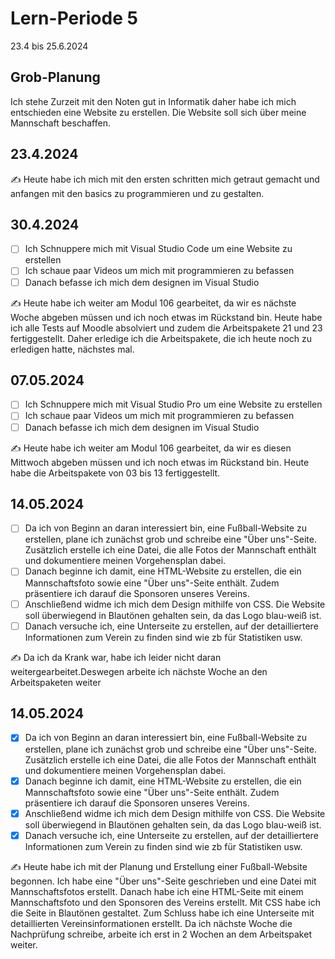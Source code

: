 # Lern-Periode 5
23.4 bis 25.6.2024

## Grob-Planung
Ich stehe Zurzeit mit den Noten gut in Informatik daher habe ich mich entschieden eine Website zu erstellen. Die Website soll sich über meine Mannschaft beschaffen.

## 23.4.2024

✍️ Heute habe ich mich mit den ersten schritten mich getraut gemacht und anfangen mit den basics zu programmieren und zu gestalten.


## 30.4.2024
- [ ] Ich Schnuppere mich mit Visual Studio Code um eine Website zu erstellen
- [ ] Ich schaue paar Videos um mich mit programmieren zu befassen
- [ ] Danach befasse ich mich dem designen im Visual Studio 

✍️ Heute habe ich weiter am Modul 106 gearbeitet, da wir es nächste Woche abgeben müssen und ich noch etwas im Rückstand bin. Heute habe ich alle Tests auf Moodle absolviert und zudem die Arbeitspakete 21 und 23 fertiggestellt. Daher erledige ich die Arbeitspakete, die ich heute noch zu erledigen hatte, nächstes mal.

## 07.05.2024
- [ ] Ich Schnuppere mich mit Visual Studio Pro um eine Website zu erstellen
- [ ] Ich schaue paar Videos um mich mit programmieren zu befassen
- [ ] Danach befasse ich mich dem designen im Visual Studio 

✍️ Heute habe ich weiter am Modul 106 gearbeitet, da wir es diesen Mittwoch abgeben müssen und ich noch etwas im Rückstand bin. Heute habe die Arbeitspakete von 03 bis 13 fertiggestellt. 

## 14.05.2024
- [ ] Da ich von Beginn an daran interessiert bin, eine Fußball-Website zu erstellen, plane ich zunächst grob und schreibe eine "Über uns"-Seite. Zusätzlich erstelle ich eine Datei, die alle Fotos der Mannschaft enthält und dokumentiere meinen Vorgehensplan dabei.
- [ ] Danach beginne ich damit, eine HTML-Website zu erstellen, die ein Mannschaftsfoto sowie eine "Über uns"-Seite enthält. Zudem präsentiere ich darauf die Sponsoren unseres Vereins.
- [ ] Anschließend widme ich mich dem Design mithilfe von CSS. Die Website soll überwiegend in Blautönen gehalten sein, da das Logo blau-weiß ist.
- [ ] Danach versuche ich, eine Unterseite zu erstellen, auf der detailliertere Informationen zum Verein zu finden sind wie zb für Statistiken usw.

✍️ Da ich da Krank war, habe ich leider nicht daran weitergearbeitet.Deswegen arbeite ich nächste Woche an den Arbeitspaketen weiter

## 14.05.2024
- [x] Da ich von Beginn an daran interessiert bin, eine Fußball-Website zu erstellen, plane ich zunächst grob und schreibe eine "Über uns"-Seite. Zusätzlich erstelle ich eine Datei, die alle Fotos der Mannschaft enthält und dokumentiere meinen Vorgehensplan dabei.
- [x] Danach beginne ich damit, eine HTML-Website zu erstellen, die ein Mannschaftsfoto sowie eine "Über uns"-Seite enthält. Zudem präsentiere ich darauf die Sponsoren unseres Vereins.
- [x] Anschließend widme ich mich dem Design mithilfe von CSS. Die Website soll überwiegend in Blautönen gehalten sein, da das Logo blau-weiß ist.
- [x] Danach versuche ich, eine Unterseite zu erstellen, auf der detailliertere Informationen zum Verein zu finden sind wie zb für Statistiken usw.

✍️ Heute habe ich mit der Planung und Erstellung einer Fußball-Website begonnen. Ich habe eine "Über uns"-Seite geschrieben und eine Datei mit Mannschaftsfotos erstellt. Danach habe ich eine HTML-Seite mit einem Mannschaftsfoto und den Sponsoren des Vereins erstellt. Mit CSS habe ich die Seite in Blautönen gestaltet. Zum Schluss habe ich eine Unterseite mit detaillierten Vereinsinformationen erstellt. Da ich nächste Woche die Nachprüfung schreibe, arbeite ich erst in 2 Wochen an dem Arbeitspaket weiter.
